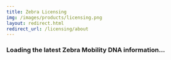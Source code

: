 ```yaml
---
title: Zebra Licensing
img: /images/products/licensing.png
layout: redirect.html
redirect_url: /licensing/about
---
```


### Loading the latest Zebra Mobility DNA information...

<!--
  menu:
  title: Zebra Licensing
  img: /licensing/images/logo.png
  versions:
    - versionto: 2-0
      versionfrom: 2-0
      default: /licensing/about
      label: '2.0'
    - versionto: 2-0
      versionfrom: 2-0
      default: /licensing/about
      label: '2.0'
  items:
    - title: About
      url: /licensing/about
    - title: Process
      url: /licensing/process
    - title: FAQ
      url: /licensing/faq
    - icon: fa fa-search
      url: /licensing/search
-->
